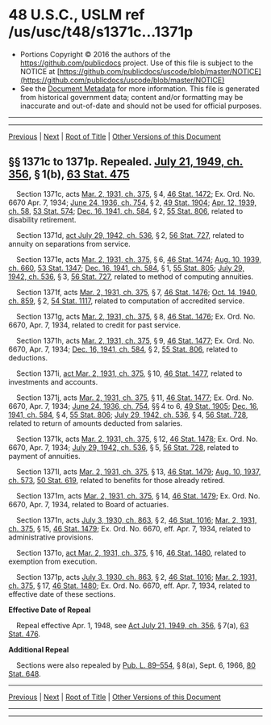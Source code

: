 ---
---

# 48 U.S.C., USLM ref /us/usc/t48/s1371c...1371p

* Portions Copyright © 2016 the authors of the https://github.com/publicdocs project.
  Use of this file is subject to the NOTICE at [https://github.com/publicdocs/uscode/blob/master/NOTICE](https://github.com/publicdocs/uscode/blob/master/NOTICE)
* See the [Document Metadata](././../../../..//README.md) for more information.
  This file is generated from historical government data; content and/or formatting may be inaccurate and out-of-date and should not be used for official purposes.

----------
----------

[Previous](./../../../..//us/usc/t48/ch6/m__us_usc_t48_s1371b–1.md) | [Next](./../../../..//us/usc/t48/ch6/m__us_usc_t48_s1372.md) | [Root of Title](./../../../../) | [Other Versions of this Document](https://publicdocs.github.io/go/links?ns=uslm&ref=%2Fus%2Fusc%2Ft48%2Fs1371c...1371p)

## §§ 1371c to 1371p. Repealed. [July 21, 1949, ch. 356][/us/act/1949-07-21/ch356], § 1(b), [63 Stat. 475][/us/stat/63/475]

    Section 1371c, acts [Mar. 2, 1931, ch. 375][/us/act/1931-03-02/ch375], § 4, [46 Stat. 1472][/us/stat/46/1472]; Ex. Ord. No. 6670 Apr. 7, 1934; [June 24, 1936, ch. 754][/us/act/1936-06-24/ch754], § 2, [49 Stat. 1904][/us/stat/49/1904]; [Apr. 12, 1939, ch. 58][/us/act/1939-04-12/ch58], [53 Stat. 574][/us/stat/53/574]; [Dec. 16, 1941, ch. 584][/us/act/1941-12-16/ch584], § 2, [55 Stat. 806][/us/stat/55/806], related to disability retirement.

    Section 1371d, [act July 29, 1942, ch. 536][/us/act/1942-07-29/ch536], § 2, [56 Stat. 727][/us/stat/56/727], related to annuity on separations from service.

    Section 1371e, acts [Mar. 2, 1931, ch. 375][/us/act/1931-03-02/ch375], § 6, [46 Stat. 1474][/us/stat/46/1474]; [Aug. 10, 1939, ch. 660][/us/act/1939-08-10/ch660], [53 Stat. 1347][/us/stat/53/1347]; [Dec. 16, 1941, ch. 584][/us/act/1941-12-16/ch584], § 1, [55 Stat. 805][/us/stat/55/805]; [July 29, 1942, ch. 536][/us/act/1942-07-29/ch536], § 3, [56 Stat. 727][/us/stat/56/727], related to method of computing annuities.

    Section 1371f, acts [Mar. 2, 1931, ch. 375][/us/act/1931-03-02/ch375], § 7, [46 Stat. 1476][/us/stat/46/1476]; [Oct. 14, 1940, ch. 859][/us/act/1940-10-14/ch859], § 2, [54 Stat. 1117][/us/stat/54/1117], related to computation of accredited service.

    Section 1371g, acts [Mar. 2, 1931, ch. 375][/us/act/1931-03-02/ch375], § 8, [46 Stat. 1476][/us/stat/46/1476]; Ex. Ord. No. 6670, Apr. 7, 1934, related to credit for past service.

    Section 1371h, acts [Mar. 2, 1931, ch. 375][/us/act/1931-03-02/ch375], § 9, [46 Stat. 1477][/us/stat/46/1477]; Ex. Ord. No. 6670, Apr. 7, 1934; [Dec. 16, 1941, ch. 584][/us/act/1941-12-16/ch584], § 2, [55 Stat. 806][/us/stat/55/806], related to deductions.

    Section 1371i, [act Mar. 2, 1931, ch. 375][/us/act/1931-03-02/ch375], § 10, [46 Stat. 1477][/us/stat/46/1477], related to investments and accounts.

    Section 1371j, acts [Mar. 2, 1931, ch. 375][/us/act/1931-03-02/ch375], § 11, [46 Stat. 1477][/us/stat/46/1477]; Ex. Ord. No. 6670, Apr. 7, 1934; [June 24, 1936, ch. 754][/us/act/1936-06-24/ch754], §§ 4 to 6, [49 Stat. 1905][/us/stat/49/1905]; [Dec. 16, 1941, ch. 584][/us/act/1941-12-16/ch584], § 4, [55 Stat. 806][/us/stat/55/806]; [July 29, 1942, ch. 536][/us/act/1942-07-29/ch536], § 4, [56 Stat. 728][/us/stat/56/728], related to return of amounts deducted from salaries.

    Section 1371k, acts [Mar. 2, 1931, ch. 375][/us/act/1931-03-02/ch375], § 12, [46 Stat. 1478][/us/stat/46/1478]; Ex. Ord. No. 6670, Apr. 7, 1934; [July 29, 1942, ch. 536][/us/act/1942-07-29/ch536], § 5, [56 Stat. 728][/us/stat/56/728], related to payment of annuities.

    Section 1371l, acts [Mar. 2, 1931, ch. 375][/us/act/1931-03-02/ch375], § 13, [46 Stat. 1479][/us/stat/46/1479]; [Aug. 10, 1937, ch. 573][/us/act/1937-08-10/ch573], [50 Stat. 619][/us/stat/50/619], related to benefits for those already retired.

    Section 1371m, acts [Mar. 2, 1931, ch. 375][/us/act/1931-03-02/ch375], § 14, [46 Stat. 1479][/us/stat/46/1479]; Ex. Ord. No. 6670, Apr. 7, 1934, related to Board of actuaries.

    Section 1371n, acts [July 3, 1930, ch. 863][/us/act/1930-07-03/ch863], § 2, [46 Stat. 1016][/us/stat/46/1016]; [Mar. 2, 1931, ch. 375][/us/act/1931-03-02/ch375], § 15, [46 Stat. 1479][/us/stat/46/1479]; Ex. Ord. No. 6670, eff. Apr. 7, 1934, related to administrative provisions.

    Section 1371o, [act Mar. 2, 1931, ch. 375][/us/act/1931-03-02/ch375], § 16, [46 Stat. 1480][/us/stat/46/1480], related to exemption from execution.

    Section 1371p, acts [July 3, 1930, ch. 863][/us/act/1930-07-03/ch863], § 2, [46 Stat. 1016][/us/stat/46/1016]; [Mar. 2, 1931, ch. 375][/us/act/1931-03-02/ch375], § 17, [46 Stat. 1480][/us/stat/46/1480]; Ex. Ord. No. 6670, eff. Apr. 7, 1934, related to effective date of these sections.

 __Effective Date of Repeal__ 

    Repeal effective Apr. 1, 1948, see [Act July 21, 1949, ch. 356][/us/act/1949-07-21/ch356], § 7(a), [63 Stat. 476][/us/stat/63/476].

 __Additional Repeal__ 

    Sections were also repealed by [Pub. L. 89–554][/us/pl/89/554], § 8(a), Sept. 6, 1966, [80 Stat. 648][/us/stat/80/648].

----------

[Previous](./../../../..//us/usc/t48/ch6/m__us_usc_t48_s1371b–1.md) | [Next](./../../../..//us/usc/t48/ch6/m__us_usc_t48_s1372.md) | [Root of Title](./../../../../) | [Other Versions of this Document](https://publicdocs.github.io/go/links?ns=uslm&ref=%2Fus%2Fusc%2Ft48%2Fs1371c...1371p)

----------
----------

[/us/act/1949-07-21/ch356]: https://publicdocs.github.io/go/links?ns=uslm&ref=%2Fus%2Fact%2F1949-07-21%2Fch356
[/us/stat/63/475]: https://publicdocs.github.io/go/links?ns=uslm&ref=%2Fus%2Fstat%2F63%2F475
[/us/act/1931-03-02/ch375]: https://publicdocs.github.io/go/links?ns=uslm&ref=%2Fus%2Fact%2F1931-03-02%2Fch375
[/us/stat/46/1472]: https://publicdocs.github.io/go/links?ns=uslm&ref=%2Fus%2Fstat%2F46%2F1472
[/us/act/1936-06-24/ch754]: https://publicdocs.github.io/go/links?ns=uslm&ref=%2Fus%2Fact%2F1936-06-24%2Fch754
[/us/stat/49/1904]: https://publicdocs.github.io/go/links?ns=uslm&ref=%2Fus%2Fstat%2F49%2F1904
[/us/act/1939-04-12/ch58]: https://publicdocs.github.io/go/links?ns=uslm&ref=%2Fus%2Fact%2F1939-04-12%2Fch58
[/us/stat/53/574]: https://publicdocs.github.io/go/links?ns=uslm&ref=%2Fus%2Fstat%2F53%2F574
[/us/act/1941-12-16/ch584]: https://publicdocs.github.io/go/links?ns=uslm&ref=%2Fus%2Fact%2F1941-12-16%2Fch584
[/us/stat/55/806]: https://publicdocs.github.io/go/links?ns=uslm&ref=%2Fus%2Fstat%2F55%2F806
[/us/act/1942-07-29/ch536]: https://publicdocs.github.io/go/links?ns=uslm&ref=%2Fus%2Fact%2F1942-07-29%2Fch536
[/us/stat/56/727]: https://publicdocs.github.io/go/links?ns=uslm&ref=%2Fus%2Fstat%2F56%2F727
[/us/act/1931-03-02/ch375]: https://publicdocs.github.io/go/links?ns=uslm&ref=%2Fus%2Fact%2F1931-03-02%2Fch375
[/us/stat/46/1474]: https://publicdocs.github.io/go/links?ns=uslm&ref=%2Fus%2Fstat%2F46%2F1474
[/us/act/1939-08-10/ch660]: https://publicdocs.github.io/go/links?ns=uslm&ref=%2Fus%2Fact%2F1939-08-10%2Fch660
[/us/stat/53/1347]: https://publicdocs.github.io/go/links?ns=uslm&ref=%2Fus%2Fstat%2F53%2F1347
[/us/act/1941-12-16/ch584]: https://publicdocs.github.io/go/links?ns=uslm&ref=%2Fus%2Fact%2F1941-12-16%2Fch584
[/us/stat/55/805]: https://publicdocs.github.io/go/links?ns=uslm&ref=%2Fus%2Fstat%2F55%2F805
[/us/act/1942-07-29/ch536]: https://publicdocs.github.io/go/links?ns=uslm&ref=%2Fus%2Fact%2F1942-07-29%2Fch536
[/us/stat/56/727]: https://publicdocs.github.io/go/links?ns=uslm&ref=%2Fus%2Fstat%2F56%2F727
[/us/act/1931-03-02/ch375]: https://publicdocs.github.io/go/links?ns=uslm&ref=%2Fus%2Fact%2F1931-03-02%2Fch375
[/us/stat/46/1476]: https://publicdocs.github.io/go/links?ns=uslm&ref=%2Fus%2Fstat%2F46%2F1476
[/us/act/1940-10-14/ch859]: https://publicdocs.github.io/go/links?ns=uslm&ref=%2Fus%2Fact%2F1940-10-14%2Fch859
[/us/stat/54/1117]: https://publicdocs.github.io/go/links?ns=uslm&ref=%2Fus%2Fstat%2F54%2F1117
[/us/act/1931-03-02/ch375]: https://publicdocs.github.io/go/links?ns=uslm&ref=%2Fus%2Fact%2F1931-03-02%2Fch375
[/us/stat/46/1476]: https://publicdocs.github.io/go/links?ns=uslm&ref=%2Fus%2Fstat%2F46%2F1476
[/us/act/1931-03-02/ch375]: https://publicdocs.github.io/go/links?ns=uslm&ref=%2Fus%2Fact%2F1931-03-02%2Fch375
[/us/stat/46/1477]: https://publicdocs.github.io/go/links?ns=uslm&ref=%2Fus%2Fstat%2F46%2F1477
[/us/act/1941-12-16/ch584]: https://publicdocs.github.io/go/links?ns=uslm&ref=%2Fus%2Fact%2F1941-12-16%2Fch584
[/us/stat/55/806]: https://publicdocs.github.io/go/links?ns=uslm&ref=%2Fus%2Fstat%2F55%2F806
[/us/act/1931-03-02/ch375]: https://publicdocs.github.io/go/links?ns=uslm&ref=%2Fus%2Fact%2F1931-03-02%2Fch375
[/us/stat/46/1477]: https://publicdocs.github.io/go/links?ns=uslm&ref=%2Fus%2Fstat%2F46%2F1477
[/us/act/1931-03-02/ch375]: https://publicdocs.github.io/go/links?ns=uslm&ref=%2Fus%2Fact%2F1931-03-02%2Fch375
[/us/stat/46/1477]: https://publicdocs.github.io/go/links?ns=uslm&ref=%2Fus%2Fstat%2F46%2F1477
[/us/act/1936-06-24/ch754]: https://publicdocs.github.io/go/links?ns=uslm&ref=%2Fus%2Fact%2F1936-06-24%2Fch754
[/us/stat/49/1905]: https://publicdocs.github.io/go/links?ns=uslm&ref=%2Fus%2Fstat%2F49%2F1905
[/us/act/1941-12-16/ch584]: https://publicdocs.github.io/go/links?ns=uslm&ref=%2Fus%2Fact%2F1941-12-16%2Fch584
[/us/stat/55/806]: https://publicdocs.github.io/go/links?ns=uslm&ref=%2Fus%2Fstat%2F55%2F806
[/us/act/1942-07-29/ch536]: https://publicdocs.github.io/go/links?ns=uslm&ref=%2Fus%2Fact%2F1942-07-29%2Fch536
[/us/stat/56/728]: https://publicdocs.github.io/go/links?ns=uslm&ref=%2Fus%2Fstat%2F56%2F728
[/us/act/1931-03-02/ch375]: https://publicdocs.github.io/go/links?ns=uslm&ref=%2Fus%2Fact%2F1931-03-02%2Fch375
[/us/stat/46/1478]: https://publicdocs.github.io/go/links?ns=uslm&ref=%2Fus%2Fstat%2F46%2F1478
[/us/act/1942-07-29/ch536]: https://publicdocs.github.io/go/links?ns=uslm&ref=%2Fus%2Fact%2F1942-07-29%2Fch536
[/us/stat/56/728]: https://publicdocs.github.io/go/links?ns=uslm&ref=%2Fus%2Fstat%2F56%2F728
[/us/act/1931-03-02/ch375]: https://publicdocs.github.io/go/links?ns=uslm&ref=%2Fus%2Fact%2F1931-03-02%2Fch375
[/us/stat/46/1479]: https://publicdocs.github.io/go/links?ns=uslm&ref=%2Fus%2Fstat%2F46%2F1479
[/us/act/1937-08-10/ch573]: https://publicdocs.github.io/go/links?ns=uslm&ref=%2Fus%2Fact%2F1937-08-10%2Fch573
[/us/stat/50/619]: https://publicdocs.github.io/go/links?ns=uslm&ref=%2Fus%2Fstat%2F50%2F619
[/us/act/1931-03-02/ch375]: https://publicdocs.github.io/go/links?ns=uslm&ref=%2Fus%2Fact%2F1931-03-02%2Fch375
[/us/stat/46/1479]: https://publicdocs.github.io/go/links?ns=uslm&ref=%2Fus%2Fstat%2F46%2F1479
[/us/act/1930-07-03/ch863]: https://publicdocs.github.io/go/links?ns=uslm&ref=%2Fus%2Fact%2F1930-07-03%2Fch863
[/us/stat/46/1016]: https://publicdocs.github.io/go/links?ns=uslm&ref=%2Fus%2Fstat%2F46%2F1016
[/us/act/1931-03-02/ch375]: https://publicdocs.github.io/go/links?ns=uslm&ref=%2Fus%2Fact%2F1931-03-02%2Fch375
[/us/stat/46/1479]: https://publicdocs.github.io/go/links?ns=uslm&ref=%2Fus%2Fstat%2F46%2F1479
[/us/act/1931-03-02/ch375]: https://publicdocs.github.io/go/links?ns=uslm&ref=%2Fus%2Fact%2F1931-03-02%2Fch375
[/us/stat/46/1480]: https://publicdocs.github.io/go/links?ns=uslm&ref=%2Fus%2Fstat%2F46%2F1480
[/us/act/1930-07-03/ch863]: https://publicdocs.github.io/go/links?ns=uslm&ref=%2Fus%2Fact%2F1930-07-03%2Fch863
[/us/stat/46/1016]: https://publicdocs.github.io/go/links?ns=uslm&ref=%2Fus%2Fstat%2F46%2F1016
[/us/act/1931-03-02/ch375]: https://publicdocs.github.io/go/links?ns=uslm&ref=%2Fus%2Fact%2F1931-03-02%2Fch375
[/us/stat/46/1480]: https://publicdocs.github.io/go/links?ns=uslm&ref=%2Fus%2Fstat%2F46%2F1480
[/us/act/1949-07-21/ch356]: https://publicdocs.github.io/go/links?ns=uslm&ref=%2Fus%2Fact%2F1949-07-21%2Fch356
[/us/stat/63/476]: https://publicdocs.github.io/go/links?ns=uslm&ref=%2Fus%2Fstat%2F63%2F476
[/us/pl/89/554]: https://publicdocs.github.io/go/links?ns=uslm&ref=%2Fus%2Fpl%2F89%2F554
[/us/stat/80/648]: https://publicdocs.github.io/go/links?ns=uslm&ref=%2Fus%2Fstat%2F80%2F648


